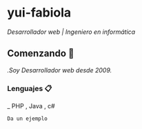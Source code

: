 # yui-fabiola

_Desarrollador web | Ingeniero en informática_

## Comenzando 🚀

_.Soy Desarrollador web desde 2009._



### Lenguajes 📋

_ PHP , Java , c# 

```
Da un ejemplo
```


